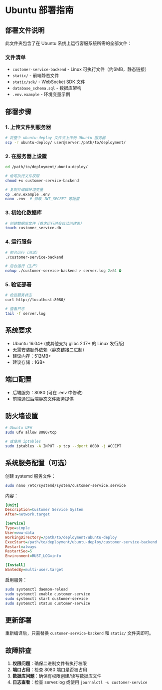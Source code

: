 # Ubuntu 部署指南

## 部署文件说明

此文件夹包含了在 Ubuntu 系统上运行客服系统所需的全部文件：

### 文件清单
- `customer-service-backend` - Linux 可执行文件（约6MB，静态链接）
- `static/` - 前端静态文件
- `static/sdk/` - WebSocket SDK 文件
- `database_schema.sql` - 数据库架构
- `.env.example` - 环境变量示例

## 部署步骤

### 1. 上传文件到服务器
```bash
# 将整个 ubuntu-deploy 文件夹上传到 Ubuntu 服务器
scp -r ubuntu-deploy/ user@server:/path/to/deployment/
```

### 2. 在服务器上设置
```bash
cd /path/to/deployment/ubuntu-deploy/

# 给可执行文件权限
chmod +x customer-service-backend

# 复制并编辑环境变量
cp .env.example .env
nano .env  # 修改 JWT_SECRET 等配置
```

### 3. 初始化数据库
```bash
# 创建数据库文件（首次运行时会自动创建表）
touch customer_service.db
```

### 4. 运行服务
```bash
# 前台运行（测试）
./customer-service-backend

# 后台运行（生产）
nohup ./customer-service-backend > server.log 2>&1 &
```

### 5. 验证部署
```bash
# 检查服务状态
curl http://localhost:8080/

# 查看日志
tail -f server.log
```

## 系统要求

- Ubuntu 16.04+ (或其他支持 glibc 2.17+ 的 Linux 发行版)
- 无需安装额外依赖（静态链接二进制）
- 建议内存：512MB+
- 建议存储：1GB+

## 端口配置

- 后端服务：8080 (可在 .env 中修改)
- 前端通过后端静态文件服务提供

## 防火墙设置

```bash
# Ubuntu UFW
sudo ufw allow 8080/tcp

# 或使用 iptables
sudo iptables -A INPUT -p tcp --dport 8080 -j ACCEPT
```

## 系统服务配置（可选）

创建 systemd 服务文件：

```bash
sudo nano /etc/systemd/system/customer-service.service
```

内容：
```ini
[Unit]
Description=Customer Service System
After=network.target

[Service]
Type=simple
User=www-data
WorkingDirectory=/path/to/deployment/ubuntu-deploy
ExecStart=/path/to/deployment/ubuntu-deploy/customer-service-backend
Restart=always
RestartSec=5
Environment=RUST_LOG=info

[Install]
WantedBy=multi-user.target
```

启用服务：
```bash
sudo systemctl daemon-reload
sudo systemctl enable customer-service
sudo systemctl start customer-service
sudo systemctl status customer-service
```

## 更新部署

重新编译后，只需替换 `customer-service-backend` 和 `static/` 文件夹即可。

## 故障排查

1. **权限问题**：确保二进制文件有执行权限
2. **端口占用**：检查 8080 端口是否被占用
3. **数据库问题**：确保有权限创建/读写数据库文件
4. **日志查看**：检查 server.log 或使用 `journalctl -u customer-service`